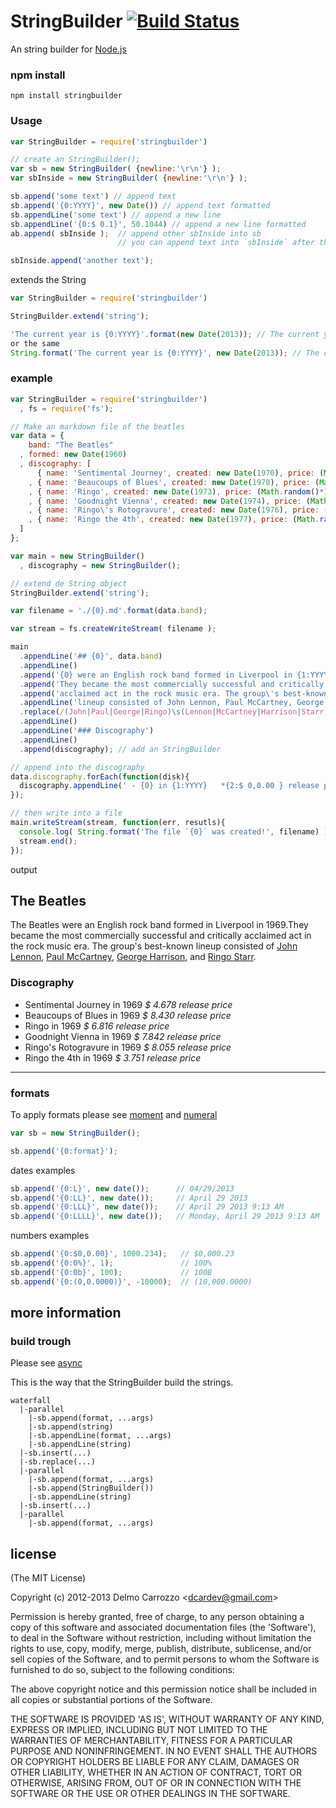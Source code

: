# StringBuilder [![Build Status](https://secure.travis-ci.org/delmosaurio/stringbuilder.png)](http://travis-ci.org/delmosaurio/stringbuilder)

An string builder for [Node.js](http://nodejs.org/)

### npm install

```
npm install stringbuilder
```

### Usage

```js
var StringBuilder = require('stringbuilder')

// create an StringBuilder();
var sb = new StringBuilder( {newline:'\r\n'} );
var sbInside = new StringBuilder( {newline:'\r\n'} );

sb.append('some text') // append text
sb.append('{0:YYYY}', new Date()) // append text formatted
sb.appendLine('some text') // append a new line
sb.appendLine('{0:$ 0.1}', 50.1044) // append a new line formatted
ab.append( sbInside );  // append other sbInside into sb
                        // you can append text into `sbInside` after that                        

sbInside.append('another text');

```

extends the String 

```js
var StringBuilder = require('stringbuilder')

StringBuilder.extend('string');

'The current year is {0:YYYY}'.format(new Date(2013)); // The current year is 2013
or the same
String.format('The current year is {0:YYYY}', new Date(2013)); // The current year is 2013
```

### example

```js
var StringBuilder = require('stringbuilder')
  , fs = require('fs');

// Make an markdown file of the beatles
var data = {
    band: "The Beatles"
  , formed: new Date(1960)
  , discography: [
      { name: 'Sentimental Journey', created: new Date(1970), price: (Math.random()*10)+1 }
    , { name: 'Beaucoups of Blues', created: new Date(1970), price: (Math.random()*10)+1 }
    , { name: 'Ringo', created: new Date(1973), price: (Math.random()*10)+1 }
    , { name: 'Goodnight Vienna', created: new Date(1974), price: (Math.random()*10)+1 }
    , { name: 'Ringo\'s Rotogravure', created: new Date(1976), price: (Math.random()*10)+1 }
    , { name: 'Ringo the 4th', created: new Date(1977), price: (Math.random()*10)+1 }
  ]
};

var main = new StringBuilder()
  , discography = new StringBuilder();

// extend de String object
StringBuilder.extend('string');

var filename = './{0}.md'.format(data.band);

var stream = fs.createWriteStream( filename );

main
  .appendLine('## {0}', data.band)
  .appendLine()
  .append('{0} were an English rock band formed in Liverpool in {1:YYYY}.', data.band, data.formed)
  .append('They became the most commercially successful and critically ')
  .append('acclaimed act in the rock music era. The group\'s best-known ')
  .appendLine('lineup consisted of John Lennon, Paul McCartney, George Harrison, and Ringo Starr.')
  .replace(/(John|Paul|George|Ringo)\s(Lennon|McCartney|Harrison|Starr)/g, '[$1 $2](http://en.wikipedia.org/wiki/$1_$2)')
  .appendLine()
  .appendLine('### Discography')
  .appendLine()
  .append(discography); // add an StringBuilder

// append into the discography
data.discography.forEach(function(disk){
  discography.appendLine(' - {0} in {1:YYYY}   *{2:$ 0,0.00 } release price*', disk.name, disk.created, disk.price);
});

// then write into a file
main.writeStream(stream, function(err, resutls){
  console.log( String.format('The file `{0}` was created!', filename) );
  stream.end();
});
```

output

## The Beatles

The Beatles were an English rock band formed in Liverpool in 1969.They became the most commercially successful and critically acclaimed act in the rock music era. The group's best-known lineup consisted of [John Lennon](http://en.wikipedia.org/wiki/John_Lennon), [Paul McCartney](http://en.wikipedia.org/wiki/Paul_McCartney), [George Harrison](http://en.wikipedia.org/wiki/George_Harrison), and [Ringo Starr](http://en.wikipedia.org/wiki/Ringo_Starr).

### Discography

 - Sentimental Journey in 1969   *$ 4.678 release price*
 - Beaucoups of Blues in 1969   *$ 8.430 release price*
 - Ringo in 1969   *$ 6.816 release price*
 - Goodnight Vienna in 1969   *$ 7.842 release price*
 - Ringo's Rotogravure in 1969   *$ 8.055 release price*
 - Ringo the 4th in 1969   *$ 3.751 release price*


----------------------------------------

### formats

To apply formats please see [moment](http://momentjs.com/) and [numeral](http://numeraljs.com/)

```js
var sb = new StringBuilder();

sb.append('{0:format}');

```

dates examples

```js
sb.append('{0:L}', new date());      // 04/29/2013
sb.append('{0:LL}', new date());     // April 29 2013
sb.append('{0:LLL}', new date());    // April 29 2013 9:13 AM
sb.append('{0:LLLL}', new date());   // Monday, April 29 2013 9:13 AM
```

numbers examples

```js
sb.append('{0:$0,0.00}', 1000.234);   // $0,000.23
sb.append('{0:0%}', 1);               // 100%
sb.append('{0:0b}', 100);             // 100B
sb.append('{0:(0,0.0000)}', -10000);  // (10,000.0000)
```

## more information

### build trough

Please see [async](https://github.com/caolan/async)

This is the way that the StringBuilder build the strings.

```
waterfall
  |-parallel
    |-sb.append(format, ...args)
    |-sb.append(string)
    |-sb.appendLine(format, ...args)
    |-sb.appendLine(string)
  |-sb.insert(...)
  |-sb.replace(...)
  |-parallel
    |-sb.append(format, ...args)
    |-sb.append(StringBuilder())
    |-sb.appendLine(string)
  |-sb.insert(...)
  |-parallel
    |-sb.append(format, ...args)
```

## license 

(The MIT License)

Copyright (c) 2012-2013 Delmo Carrozzo &lt;dcardev@gmail.com&gt;

Permission is hereby granted, free of charge, to any person obtaining
a copy of this software and associated documentation files (the
'Software'), to deal in the Software without restriction, including
without limitation the rights to use, copy, modify, merge, publish,
distribute, sublicense, and/or sell copies of the Software, and to
permit persons to whom the Software is furnished to do so, subject to
the following conditions:

The above copyright notice and this permission notice shall be
included in all copies or substantial portions of the Software.

THE SOFTWARE IS PROVIDED 'AS IS', WITHOUT WARRANTY OF ANY KIND,
EXPRESS OR IMPLIED, INCLUDING BUT NOT LIMITED TO THE WARRANTIES OF
MERCHANTABILITY, FITNESS FOR A PARTICULAR PURPOSE AND NONINFRINGEMENT.
IN NO EVENT SHALL THE AUTHORS OR COPYRIGHT HOLDERS BE LIABLE FOR ANY
CLAIM, DAMAGES OR OTHER LIABILITY, WHETHER IN AN ACTION OF CONTRACT,
TORT OR OTHERWISE, ARISING FROM, OUT OF OR IN CONNECTION WITH THE
SOFTWARE OR THE USE OR OTHER DEALINGS IN THE SOFTWARE.
